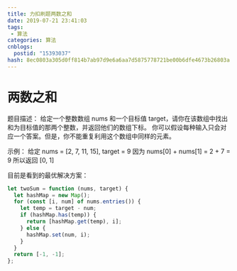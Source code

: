 ```yaml
---
title: 力扣刷题两数之和
date: 2019-07-21 23:41:03
tags: 
 - 算法
categories: 算法
cnblogs:
  postid: "15393037"
hash: 8ec0803a305d0ff814b7ab97d9e6a6aa7d5875778721be00b6dfe4673b26803a
---
```


# 两数之和

题目描述：
给定一个整数数组 nums 和一个目标值 target，请你在该数组中找出和为目标值的那两个整数，并返回他们的数组下标。
你可以假设每种输入只会对应一个答案。但是，你不能重复利用这个数组中同样的元素。

示例：
给定 nums = [2, 7, 11, 15], target = 9
因为 nums[0] + nums[1] = 2 + 7 = 9
所以返回 [0, 1]

目前是看到的最优解决方案：

```js
let twoSum = function (nums, target) {
  let hashMap = new Map();
  for (const [i, num] of nums.entries()) {
    let temp = target - num;
    if (hashMap.has(temp)) {
      return [hashMap.get(temp), i];
    } else {
      hashMap.set(num, i);
    }
  }
  return [-1, -1];
};
```
